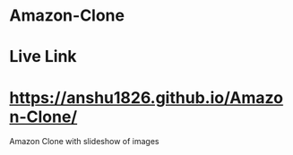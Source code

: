 # Amazon-Clone
# Live Link
# https://anshu1826.github.io/Amazon-Clone/
Amazon Clone with slideshow of images

